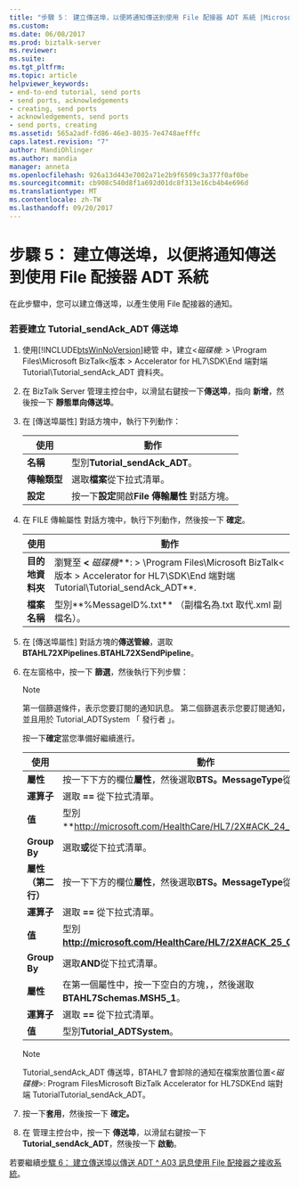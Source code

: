 ```yaml
---
title: "步驟 5： 建立傳送埠，以便將通知傳送到使用 File 配接器 ADT 系統 |Microsoft 文件"
ms.custom: 
ms.date: 06/08/2017
ms.prod: biztalk-server
ms.reviewer: 
ms.suite: 
ms.tgt_pltfrm: 
ms.topic: article
helpviewer_keywords:
- end-to-end tutorial, send ports
- send ports, acknowledgements
- creating, send ports
- acknowledgements, send ports
- send ports, creating
ms.assetid: 565a2adf-fd86-46e3-8035-7e4748aefffc
caps.latest.revision: "7"
author: MandiOhlinger
ms.author: mandia
manager: anneta
ms.openlocfilehash: 926a13d443e7002a71e2b9f6509c3a377f0af0be
ms.sourcegitcommit: cb908c540d8f1a692d01dc8f313e16cb4b4e696d
ms.translationtype: MT
ms.contentlocale: zh-TW
ms.lasthandoff: 09/20/2017
---
```

# <a name="step-5-create-a-send-port-to-deliver-acknowledgments-to-the-adt-system-using-the-file-adapter"></a>步驟 5： 建立傳送埠，以便將通知傳送到使用 File 配接器 ADT 系統
在此步驟中，您可以建立傳送埠，以產生使用 File 配接器的通知。  
  
### <a name="to-create-the-tutorialsendackadt-send-port"></a>若要建立 Tutorial_sendAck_ADT 傳送埠  
  
1.  使用[!INCLUDE[btsWinNoVersion](../../includes/btswinnoversion-md.md)]總管 中，建立\<*磁碟機*: > \Program Files\Microsoft BizTalk\<版本 > Accelerator for HL7\SDK\End 端對端 Tutorial\Tutorial_sendAck_ADT 資料夾。  
  
2.  在 BizTalk Server 管理主控台中，以滑鼠右鍵按一下**傳送埠**，指向 **新增**，然後按一下 **靜態單向傳送埠**。  
  
3.  在 [傳送埠屬性] 對話方塊中，執行下列動作：  
  
    |使用|動作|  
    |--------------|----------------|  
    |**名稱**|型別**Tutorial_sendAck_ADT**。|  
    |**傳輸類型**|選取**檔案**從下拉式清單。|  
    |**設定**|按一下**設定**開啟**File 傳輸屬性** 對話方塊。|  
  
4.  在 FILE 傳輸屬性 對話方塊中，執行下列動作，然後按一下 **確定**。  
  
    |使用|動作|  
    |--------------|----------------|  
    |**目的地資料夾**|瀏覽至 **\<** *磁碟機***: > \Program Files\Microsoft BizTalk\<版本 > Accelerator for HL7\SDK\End 端對端 Tutorial\Tutorial_sendAck_ADT**.|  
    |**檔案名稱**|型別**%MessageID%.txt** （副檔名為.txt 取代.xml 副檔名）。|  
  
5.  在 [傳送埠屬性] 對話方塊的**傳送管線**，選取**BTAHL72XPipelines.BTAHL72XSendPipeline**。  
  
6.  在左窗格中，按一下 **篩選**，然後執行下列步驟：  
  
    > [!NOTE]
    >  第一個篩選條件，表示您要訂閱的通知訊息。 第二個篩選表示您要訂閱通知，並且用於 Tutorial_ADTSystem 「 發行者 」。  
  
     按一下**確定**當您準備好繼續進行。  
  
    |使用|動作|  
    |--------------|----------------|  
    |**屬性**|按一下下方的欄位**屬性**，然後選取**BTS。MessageType**從下拉式清單。|  
    |**運算子**|選取 **==** 從下拉式清單。|  
    |**值**|型別**http://microsoft.com/HealthCare/HL7/2X#ACK_24_GLO_DEF**。|  
    |**Group By**|選取**或**從下拉式清單。|  
    |**屬性 （第二行）**|按一下下方的欄位**屬性**，然後選取**BTS。MessageType**從下拉式清單。|  
    |**運算子**|選取 **==** 從下拉式清單。|  
    |**值**|型別**http://microsoft.com/HealthCare/HL7/2X#ACK_25_GLO_DEF。**|  
    |**Group By**|選取**AND**從下拉式清單。|  
    |**屬性**|在第一個屬性中，按一下空白的方塊，，然後選取**BTAHL7Schemas.MSH5_1**。|  
    |**運算子**|選取 **==** 從下拉式清單。|  
    |**值**|型別**Tutorial_ADTSystem**。|  
  
    > [!NOTE]
    >  Tutorial_sendAck_ADT 傳送埠，BTAHL7 會卸除的通知在檔案放置位置\<*磁碟機*>: Program FilesMicrosoft BizTalk <version> Accelerator for HL7SDKEnd 端對端 TutorialTutorial_sendAck_ADT。  
  
7.  按一下**套用**，然後按一下  **確定。**  
  
8.  在 管理主控台中，按一下 **傳送埠**，以滑鼠右鍵按一下**Tutorial_sendAck_ADT**，然後按一下 **啟動**。  
  
 若要繼續[步驟 6： 建立傳送埠以傳送 ADT ^ A03 訊息使用 File 配接器之接收系統](../../adapters-and-accelerators/accelerator-hl7/step-6-create-send-port-to-deliver-adt^a03-message-to-rx-system-using-file.md)。